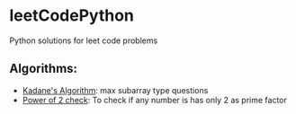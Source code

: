 # leetCodePython
Python solutions for leet code problems


## Algorithms:

* [Kadane's Algorithm](https://www.youtube.com/watch?v=HCL4_bOd3-4): max subarray type questions
* [Power of 2 check](https://leetcode.com/problems/power-of-two/discuss/1638707/PythonC%2B%2BJava-Detailly-Explain-Why-n-and-n-1-Works-oror-1-Line-oror-100-Faster-oror-Easy): To check if any number is has only 2 as prime factor

